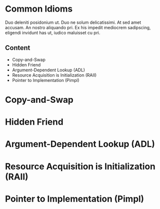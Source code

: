 # Common Idioms
Duo deleniti posidonium ut. Duo ne solum delicatissimi. At sed amet accusam. An nostro aliquando pri. Ex his impedit mediocrem sadipscing, eligendi invidunt has ut, iudico maluisset cu pri.

## Content
* Copy-and-Swap
* Hidden Friend
* Argument-Dependent Lookup (ADL)
* Resource Acquisition is Initialization (RAII)
* Pointer to Implementation (Pimpl)


# Copy-and-Swap


# Hidden Friend


# Argument-Dependent Lookup (ADL)


# Resource Acquisition is Initialization (RAII)


# Pointer to Implementation (Pimpl)

